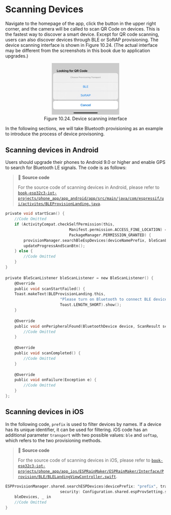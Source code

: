 # Scanning Devices

Navigate to the homepage of the app, click the button in the upper right corner, and the camera will be called to scan QR Code on devices. This is the fastest way to discover a smart device. Except for QR code scanning, users can also discover devices through BLE or SoftAP provisioning. The device scanning interface is shown in Figure 10.24. (The actual interface may be different from the screenshots in this book due to application upgrades.)

<figure align="center">
    <img src="../../Pics/D10Z/10-24.jpg" width="50%">
    <figcaption>Figure 10.24. Device scanning interface</figcaption>
</figure>

In the following sections, we will take Bluetooth provisioning as an example to introduce the process of device provisoning.

## Scanning devices in Android

Users should upgrade their phones to Android 9.0 or higher and enable GPS to search for Bluetooth LE signals. The code is as follows:

> 📝 **Source code**
>
> For the source code of scanning devices in Android, please refer to [`book-esp32c3-iot-projects/phone_app/app_android/app/src/main/java/com/espressif/ui/activites/BLEProvisionLanding.java`](https://github.com/espressif/book-esp32c3-iot-projects/blob/main/phone_app/app_android/app/src/main/java/com/espressif/ui/activities/BLEProvisionLanding.java).

```c
private void startScan() {
    //Code Omitted
    if (ActivityCompat.checkSelfPermission(this,
                            Manifest.permission.ACCESS_FINE_LOCATION) ==
                            PackageManager.PERMISSION_GRANTED) {
        provisionManager.searchBleEspDevices(deviceNamePrefix, bleScanListener);
        updateProgressAndScanBtn();
    } else {
        //Code Omitted
    }
}

private BleScanListener bleScanListener = new BleScanListener() {
    @Override
    public void scanStartFailed() {
    Toast.makeText(BLEProvisionLanding.this,
                        "Please turn on Bluetooth to connect BLE device",
                        Toast.LENGTH_SHORT).show();
    }

    @Override
    public void onPeripheralFound(BluetoothDevice device, ScanResult scanResult) {
        //Code Omitted
    }

    @Override
    public void scanCompleted() {
        //Code Omitted
    }

    @Override
    public void onFailure(Exception e) {
        //Code Omitted
    }
};
```

## Scanning devices in iOS

In the following code, `prefix` is used to filter devices by names. If a device has its unique identifier, it can be used for filtering. iOS code has an additional parameter `transport` with two possible values: `ble` and `softap`, which refers to the two provisioning methods.

> 📝 **Source code**
>
> For the source code of scanning devices in iOS, please refer to [`book-esp32c3-iot-projects/phone_app/app_ios/ESPRainMaker/ESPRainMaker/Interface/Provision/BLE/BLELandingViewController.swift`](https://github.com/espressif/book-esp32c3-iot-projects/blob/main/phone_app/app_ios/ESPRainMaker/ESPRainMaker/Interface/Provision/BLE/BLELandingViewController.swift).

```c
ESPProvisionManager.shared.searchESPDevices(devicePrefix: "prefix", transport: .ble, 
                        security: Configuration.shared.espProvSetting.securityMode){
    bleDevices, _ in
    //Code Omitted
}
```
